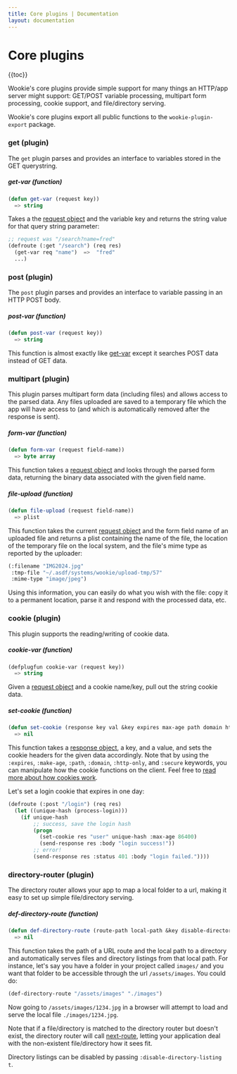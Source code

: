 ```yaml
---
title: Core plugins | Documentation
layout: documentation
---
```


Core plugins
============
{{toc}}

Wookie's core plugins provide simple support for many things an HTTP/app server
might support: GET/POST variable processing, multipart form processing, cookie
support, and file/directory serving.

Wookie's core plugins export all public functions to the `wookie-plugin-export`
package.

### get (plugin)
The `get` plugin parses and provides an interface to variables stored in the GET
querystring.

##### get-var (function)
```lisp
(defun get-var (request key))
  => string
```
Takes a the [request object](/docs/request-handling#request) and the variable
key and returns the string value for that query string parameter:

```lisp
;; request was "/search?name=fred"
(defroute (:get "/search") (req res)
  (get-var req "name")  =>  "fred"
  ...)
```

### post (plugin)
The `post` plugin parses and provides an interface to variable passing in an
HTTP POST body.

##### post-var (function)
```lisp
(defun post-var (request key))
  => string
```
This function is almost exactly like [get-var](#get-var) except it searches POST
data instead of GET data.

### multipart (plugin)
This plugin parses multipart form data (including files) and allows access to
the parsed data. Any files uploaded are saved to a temporary file which the
app will have access to (and which is automatically removed after the response
is sent).

##### form-var (function)
```lisp
(defun form-var (request field-name))
  => byte array
```
This function takes a [request object](/docs/request-handling#request) and looks
through the parsed form data, returning the binary data associated with the
given field name.

##### file-upload (function)
```lisp
(defun file-upload (request field-name))
  => plist
```
This function takes the current [request object](/docs/request-handling#request)
and the form field name of an uploaded file and returns a plist containing the
name of the file, the location of the temporary file on the local system, and
the file's mime type as reported by the uploader:

```lisp
(:filename "IMG2024.jpg"
 :tmp-file "~/.asdf/systems/wookie/upload-tmp/57"
 :mime-type "image/jpeg")
```

Using this information, you can easily do what you wish with the file: copy it
to a permanent location, parse it and respond with the processed data, etc.

### cookie (plugin)
This plugin supports the reading/writing of cookie data.

##### cookie-var (function)
```lisp
(defplugfun cookie-var (request key))
  => string
```
Given a [request object](/docs/request-handling#request) and a cookie name/key,
pull out the string cookie data.

##### set-cookie (function)
```lisp
(defun set-cookie (response key val &key expires max-age path domain http-only secure))
  => nil
```
This function takes a [response object](/docs/request-handling#response), a key,
and a value, and sets the cookie headers for the given data accordingly. Note
that by using the `:expires`, `:make-age`, `:path`, `:domain`, `:http-only`, and
`:secure` keywords, you can manipulate how the cookie functions on the client.
Feel free to [read more about how cookies work](http://en.wikipedia.org/wiki/HTTP_cookie).

Let's set a login cookie that expires in one day:
```lisp
(defroute (:post "/login") (req res)
  (let ((unique-hash (process-login)))
    (if unique-hash
        ;; success, save the login hash
        (progn
          (set-cookie res "user" unique-hash :max-age 86400)
          (send-response res :body "login success!"))
        ;; error!
        (send-response res :status 401 :body "login failed."))))
```

### directory-router (plugin)
The directory router allows your app to map a local folder to a url, making it
easy to set up simple file/directory serving.

##### def-directory-route (function)
```lisp
(defun def-directory-route (route-path local-path &key disable-directory-listing))
  => nil
```
This function takes the path of a URL route and the local path to a directory
and automatically serves files and directory listings from that local path. For
instance, let's say you have a folder in your project called `images/` and you
want that folder to be accessible through the url `/assets/images`. You could
do:

```lisp
(def-directory-route "/assets/images" "./images")
```

Now going to `/assets/images/1234.jpg` in a browser will attempt to load and
serve the local file `./images/1234.jpg`.

Note that if a file/directory is matched to the directory router but doesn't
exist, the directory router will call [next-route](/docs/routes#next-route),
letting your application deal with the non-existent file/directory how it sees
fit.

Directory listings can be disabled by passing `:disable-directory-listing t`.
